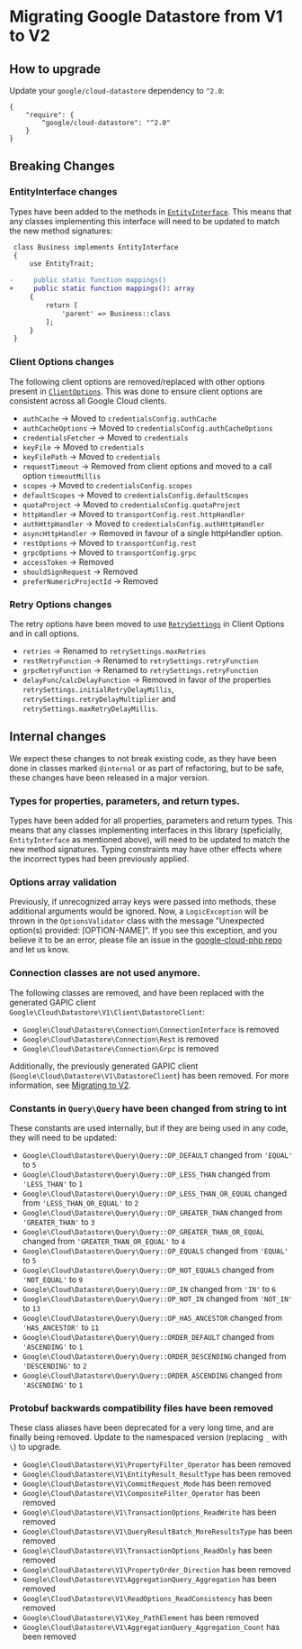 # Migrating Google Datastore from V1 to V2

## How to upgrade

Update your `google/cloud-datastore` dependency to `^2.0`:

```
{
    "require": {
        "google/cloud-datastore": "^2.0"
    }
}
```

## Breaking Changes

### EntityInterface changes

Types have been added to the methods in [`EntityInterface`](src/EntityInterface.php). This means that
any classes implementing this interface will need to be updated to match the new method signatures:

```diff
 class Business implements EntityInterface
 {
     use EntityTrait;

-     public static function mappings()
+     public static function mappings(): array
     {
         return [
             'parent' => Business::class
         ];
     }
 }
```

### Client Options changes

The following client options are removed/replaced with other options present in
[`ClientOptions`][ClientOptions]. This was done to ensure client options are consistent across all
Google Cloud clients.

- `authCache` -> Moved to `credentialsConfig.authCache`
- `authCacheOptions` -> Moved to `credentialsConfig.authCacheOptions`
- `credentialsFetcher` -> Moved to `credentials`
- `keyFile` -> Moved to `credentials`
- `keyFilePath` -> Moved to `credentials`
- `requestTimeout` -> Removed from client options and moved to a call option `timeoutMillis`
- `scopes` -> Moved to `credentialsConfig.scopes`
- `defaultScopes` -> Moved to `credentialsConfig.defaultScopes`
- `quotaProject` -> Moved to `credentialsConfig.quotaProject`
- `httpHandler` -> Moved to `transportConfig.rest.httpHandler`
- `authHttpHandler` -> Moved to `credentialsConfig.authHttpHandler`
- `asyncHttpHandler` -> Removed in favour of a single httpHandler option.
- `restOptions` -> Moved to `transportConfig.rest`
- `grpcOptions` -> Moved to `transportConfig.grpc`
- `accessToken` -> Removed
- `shouldSignRequest` -> Removed
- `preferNumericProjectId` -> Removed

### Retry Options changes

The retry options have been moved to use [`RetrySettings`][RetrySettings] in Client Options and in
call options.

- `retries` -> Renamed to `retrySettings.maxRetries`
- `restRetryFunction` -> Renamed to `retrySettings.retryFunction`
- `grpcRetryFunction` -> Renamed to `retrySettings.retryFunction`
- `delayFunc`/`calcDelayFunction` -> Removed in favor of the properties
  `retrySettings.initialRetryDelayMillis`, `retrySettings.retryDelayMultiplier` and
  `retrySettings.maxRetryDelayMillis`.

[RetrySettings]: https://cloud.google.com/php/docs/reference/gax/latest/RetrySettings
[ClientOptions]: https://cloud.google.com/php/docs/reference/gax/latest/Options.ClientOptions

## Internal changes

We expect these changes to not break existing code, as they have been done in
classes marked `@internal` or as part of refactoring, but to be safe, these
changes have been released in a major version.

### Types for properties, parameters, and return types.

Types have been added for all properties, parameters and return types. This means that any classes
implementing interfaces in this library (speficially, `EntityInterface` as mentioned above),
will need to be updated to match the new method signatures. Typing constraints may have other effects
where the incorrect types had been previously applied.

### Options array validation

Previously, if unrecognized array keys were passed into methods, these additional arguments would
be ignored. Now, a `LogicException` will be thrown in the `OptionsValidator` class with the message
"Unexpected option(s) provided: [OPTION-NAME]". If you see this exception, and you believe it to be
an error, please file an issue in the [google-cloud-php repo][google-cloud-php-issues] and let us
know.

[google-cloud-php-issues]: https://github.com/googleapis/google-cloud-php/issues

### Connection classes are not used anymore.

The following classes are removed, and have been replaced with the generated
GAPIC client `Google\Cloud\Datastore\V1\Client\DatastoreClient`:

 - `Google\Cloud\Datastore\Connection\ConnectionInterface` is removed
 - `Google\Cloud\Datastore\Connection\Rest` is removed
 - `Google\Cloud\Datastore\Connection\Grpc` is removed

Additionally, the previously generated GAPIC client (`Google\Cloud\Datastore\V1\DatastoreClient`)
has been removed. For more information, see [Migrating to V2][migrating-to-v2].

[migrating-to-v2]: https://cloud.google.com/php/docs/reference/help/migrating

### Constants in `Query\Query` have been changed from string to int

These constants are used internally, but if they are being used in any code, they will need to be
updated:

 - `Google\Cloud\Datastore\Query\Query::OP_DEFAULT` changed from `'EQUAL'` to `5`
 - `Google\Cloud\Datastore\Query\Query::OP_LESS_THAN` changed from `'LESS_THAN'` to `1`
 - `Google\Cloud\Datastore\Query\Query::OP_LESS_THAN_OR_EQUAL` changed from `'LESS_THAN_OR_EQUAL'` to `2`
 - `Google\Cloud\Datastore\Query\Query::OP_GREATER_THAN` changed from `'GREATER_THAN'` to `3`
 - `Google\Cloud\Datastore\Query\Query::OP_GREATER_THAN_OR_EQUAL` changed from `'GREATER_THAN_OR_EQUAL'` to `4`
 - `Google\Cloud\Datastore\Query\Query::OP_EQUALS` changed from `'EQUAL'` to `5`
 - `Google\Cloud\Datastore\Query\Query::OP_NOT_EQUALS` changed from `'NOT_EQUAL'` to `9`
 - `Google\Cloud\Datastore\Query\Query::OP_IN` changed from `'IN'` to `6`
 - `Google\Cloud\Datastore\Query\Query::OP_NOT_IN` changed from `'NOT_IN'` to `13`
 - `Google\Cloud\Datastore\Query\Query::OP_HAS_ANCESTOR` changed from `'HAS_ANCESTOR'` to `11`
 - `Google\Cloud\Datastore\Query\Query::ORDER_DEFAULT` changed from `'ASCENDING'` to `1`
 - `Google\Cloud\Datastore\Query\Query::ORDER_DESCENDING` changed from `'DESCENDING'` to `2`
 - `Google\Cloud\Datastore\Query\Query::ORDER_ASCENDING` changed from `'ASCENDING'` to `1`

### Protobuf backwards compatibility files have been removed

These class aliases have been deprecated for a very long time, and are finally being removed. Update
to the namespaced version (replacing `_` with `\`) to upgrade.

 - `Google\Cloud\Datastore\V1\PropertyFilter_Operator` has been removed
 - `Google\Cloud\Datastore\V1\EntityResult_ResultType` has been removed
 - `Google\Cloud\Datastore\V1\CommitRequest_Mode` has been removed
 - `Google\Cloud\Datastore\V1\CompositeFilter_Operator` has been removed
 - `Google\Cloud\Datastore\V1\TransactionOptions_ReadWrite` has been removed
 - `Google\Cloud\Datastore\V1\QueryResultBatch_MoreResultsType` has been removed
 - `Google\Cloud\Datastore\V1\TransactionOptions_ReadOnly` has been removed
 - `Google\Cloud\Datastore\V1\PropertyOrder_Direction` has been removed
 - `Google\Cloud\Datastore\V1\AggregationQuery_Aggregation` has been removed
 - `Google\Cloud\Datastore\V1\ReadOptions_ReadConsistency` has been removed
 - `Google\Cloud\Datastore\V1\Key_PathElement` has been removed
 - `Google\Cloud\Datastore\V1\AggregationQuery_Aggregation_Count` has been removed

